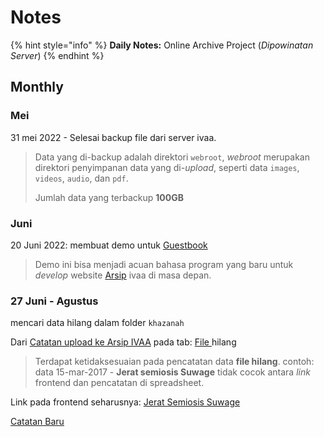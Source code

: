 # Notes

{% hint style="info" %}
**Daily Notes:** Online Archive Project (_Dipowinatan Server_)
{% endhint %}

## Monthly <a href="#note" id="note"></a>

### Mei

31 mei 2022 - Selesai backup file dari server ivaa.

> Data yang di-backup adalah direktori `webroot`, _webroot_ merupakan direktori penyimpanan data yang di-_upload_, seperti data `images`, `videos`, `audio`, dan `pdf`.
>
> Jumlah data yang terbackup **100GB**

### Juni

20 Juni 2022: membuat demo untuk [Guestbook](https://rumahivaa.vercel.app/)

> Demo ini bisa menjadi acuan bahasa program yang baru untuk _develop_ website [Arsip](http://archive.ivaa-online.org) ivaa di masa depan.

### 27 Juni - Agustus

mencari data hilang dalam folder `khazanah`

Dari [Catatan upload ke Arsip IVAA](https://docs.google.com/spreadsheets/d/1NPPoFOErjEV7Rh1q24l9Sx2iBOPmmc8fVMK7ulMI6x4/edit#gid=0) pada tab: [File ](https://docs.google.com/spreadsheets/d/1NPPoFOErjEV7Rh1q24l9Sx2iBOPmmc8fVMK7ulMI6x4/edit#gid=890457066)hilang

> Terdapat ketidaksesuaian pada pencatatan data **file hilang**. contoh: data 15-mar-2017 - **Jerat semiosis Suwage** tidak cocok antara _link_ frontend dan pencatatan di spreadsheet.

Link pada frontend seharusnya: [Jerat Semiosis Suwage](http://archive.ivaa-online.org/img/khazanahs/big/1490942764.jpg)

[Catatan Baru](https://docs.google.com/spreadsheets/d/1HiC6Nn5g4gcdEHgYN2xi7BKk7iScmQ2oaeLkYPEjaWM/edit)
